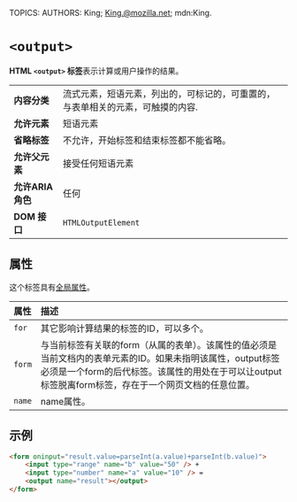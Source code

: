 TOPICS: <output>
AUTHORS: King; King.@mozilla.net; mdn:King.

# `<output>`

**HTML `<output>` 标签**表示计算或用户操作的结果。

|  |  |
| :-- | :-- |
| **内容分类** | 流式元素，短语元素，列出的，可标记的，可重置的，与表单相关的元素，可触摸的内容. |
| **允许元素** | 短语元素 |
| **省略标签** | 不允许，开始标签和结束标签都不能省略。|
| **允许父元素** | 接受任何短语元素 |
| **允许ARIA角色** | 任何 |
| **DOM 接口** | `HTMLOutputElement` |

## 属性

这个标签具有[全局属性](/zh-hans/webfrontend/HTML_Global_Attributes)。

| 属性 | 描述 |
| :-- | :-- |
| `for` | 其它影响计算结果的标签的ID，可以多个。 |
| `form` | 与当前标签有关联的form（从属的表单）。该属性的值必须是当前文档内的表单元素的ID。如果未指明该属性，output标签必须是一个form的后代标签。该属性的用处在于可以让output标签脱离form标签，存在于一个网页文档的任意位置。 |
| `name` | name属性。 |

## 示例

```html
<form oninput="result.value=parseInt(a.value)+parseInt(b.value)">
    <input type="range" name="b" value="50" /> +
    <input type="number" name="a" value="10" /> =
    <output name="result"></output>
</form>
```
